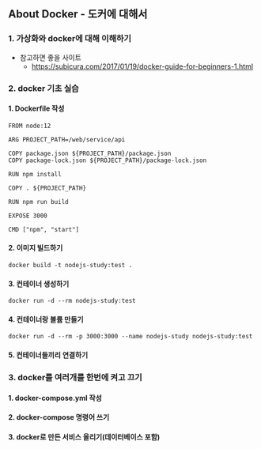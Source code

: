 ## About Docker - 도커에 대해서

### 1. 가상화와 docker에 대해 이해하기
   * 참고하면 좋을 사이트
     * https://subicura.com/2017/01/19/docker-guide-for-beginners-1.html

### 2. docker 기초 실습
#### 1. Dockerfile 작성
```
FROM node:12

ARG PROJECT_PATH=/web/service/api

COPY package.json ${PROJECT_PATH}/package.json
COPY package-lock.json ${PROJECT_PATH}/package-lock.json

RUN npm install

COPY . ${PROJECT_PATH}

RUN npm run build

EXPOSE 3000

CMD ["npm", "start"]
```
#### 2. 이미지 빌드하기
```
docker build -t nodejs-study:test .
```
#### 3. 컨테이너 생성하기
```
docker run -d --rm nodejs-study:test
```
#### 4. 컨테이너랑 볼륨 만들기
```
docker run -d --rm -p 3000:3000 --name nodejs-study nodejs-study:test 
```
#### 5. 컨테이너들끼리 연결하기
   
   
### 3. docker를 여러개를 한번에 켜고 끄기
#### 1. docker-compose.yml 작성
#### 2. docker-compose 명령어 쓰기
#### 3. docker로 만든 서비스 올리기(데이터베이스 포함)